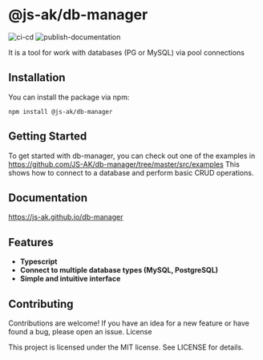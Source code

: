 # @js-ak/db-manager

![ci-cd](https://github.com/JS-AK/db-manager/actions/workflows/ci-cd-master.yml/badge.svg)
![publish-documentation](https://github.com/JS-AK/db-manager/actions/workflows/jekyll-gh-pages.yml/badge.svg)

It is a tool for work with databases (PG or MySQL) via pool connections

## Installation

You can install the package via npm:

```
npm install @js-ak/db-manager
```

## Getting Started

To get started with db-manager, you can check out one of the examples in https://github.com/JS-AK/db-manager/tree/master/src/examples This shows how to connect to a database and perform basic CRUD operations.

## Documentation

https://js-ak.github.io/db-manager

## Features

* **Typescript**
* **Connect to multiple database types (MySQL, PostgreSQL)**
* **Simple and intuitive interface**

## Contributing

Contributions are welcome! If you have an idea for a new feature or have found a bug, please open an issue.
License

This project is licensed under the MIT license. See LICENSE for details.
